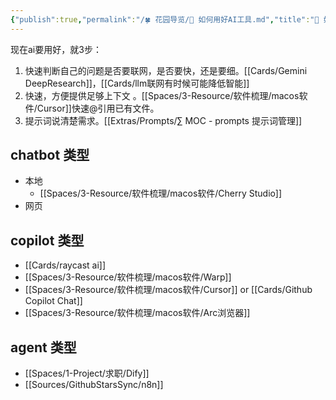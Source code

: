 ```yaml
---
{"publish":true,"permalink":"/🍀 花园导览/🔧 如何用好AI工具.md","title":"🤖 如何用好AIGC工具","created":"2023-03-16","modified":"2024-05-13","published":"2025-07-07T16:49:38.490+08:00","cssclasses":""}
---
```



现在ai要用好，就3步：
1. 快速判断自己的问题是否要联网，是否要快，还是要细。[[Cards/Gemini DeepResearch]]，[[Cards/llm联网有时候可能降低智能]]
2. 快速，方便提供足够上下文 。[[Spaces/3-Resource/软件梳理/macos软件/Cursor]]快速@引用已有文件。
3. 提示词说清楚需求。[[Extras/Prompts/∑ MOC - prompts 提示词管理]]

## chatbot 类型

- 本地
	- [[Spaces/3-Resource/软件梳理/macos软件/Cherry Studio]]
- 网页

## copilot 类型

- [[Cards/raycast ai]]
- [[Spaces/3-Resource/软件梳理/macos软件/Warp]]
- [[Spaces/3-Resource/软件梳理/macos软件/Cursor]] or [[Cards/Github Copilot Chat]]
- [[Spaces/3-Resource/软件梳理/macos软件/Arc浏览器]]

## agent 类型

- [[Spaces/1-Project/求职/Dify]]
- [[Sources/GithubStarsSync/n8n]]
